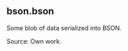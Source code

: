 <!--
SPDX-FileCopyrightText: 2021 KOLANICH

SPDX-License-Identifier: Unlicense
-->

## bson.bson

Some blob of data serialized into BSON.

Source: Own work.
